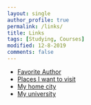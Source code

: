 ```yaml
---
layout: single
author_profile: true
permalink: /links/
title: Links
tags: [Studying, Courses]
modified: 12-8-2019
comments: false
---
```



* [Favorite Author](https://news.berkeley.edu/2017/10/17/whywesleep/)
* [Places I want to visit](https://wallpapercave.com/w/wp2022107)
* [My home city](https://ifpnews.com/citizens-of-capital-mark-tehran-day-on-october-6)
* [My university](https://en.wikipedia.org/wiki/Iran_University_of_Science_and_Technology)

